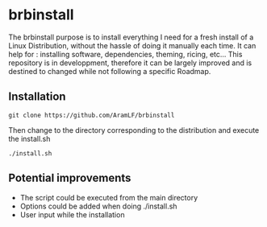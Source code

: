 # brbinstall
The brbinstall purpose is to install everything I need for a fresh install of a Linux Distribution, without the hassle of doing it manually each time. It can help for : installing software, dependencies, theming, ricing, etc... This repository is in developpment, therefore it can be largely improved and is destined to changed while not following a specific Roadmap.  

## Installation
```
git clone https://github.com/AramLF/brbinstall
```
Then change to the directory corresponding to the distribution and execute the install.sh
```
./install.sh
```

## Potential improvements
- The script could be executed from the main directory 
- Options could be added when doing ./install.sh
- User input while the installation

